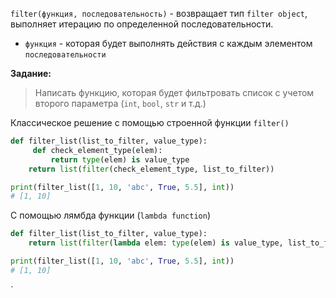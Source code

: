 `filter(функция, последовательность)` - возвращает тип `filter object`, выполняет итерацию по определенной последовательности.
*  `функция` - которая будет выполнять действия с каждым элементом `последовательности`

**Задание:**
>Написать функцию, которая будет фильтровать список с учетом второго параметра (`int`, `bool`, `str` и т.д.) 

Классическое решение с помощью строенной функции `filter()`
```Python
def filter_list(list_to_filter, value_type):
	 def check_element_type(elem):
		 return type(elem) is value_type
	return list(filter(check_element_type, list_to_filter))

print(filter_list([1, 10, 'abc', True, 5.5], int))
# [1, 10]
```

С помощью лямбда функции (`lambda function`)
```Python
def filter_list(list_to_filter, value_type):
	return list(filter(lambda elem: type(elem) is value_type, list_to_filter))

print(filter_list([1, 10, 'abc', True, 5.5], int))
# [1, 10]
```
`